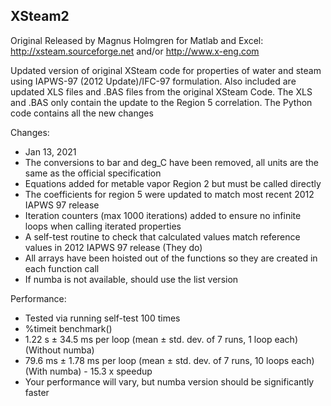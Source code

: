 XSteam2
-------

Original Released by Magnus Holmgren for Matlab and Excel:
<http://xsteam.sourceforge.net> and/or <http://www.x-eng.com>

Updated version of original XSteam code for properties of water and steam using IAPWS-97 (2012 Update)/IFC-97 
formulation. Also included are updated XLS files and .BAS files from the original XSteam Code.
The XLS and .BAS only contain the update to the Region 5 correlation.
The Python code contains all the new changes

Changes:
 * Jan 13, 2021
 * The conversions to bar and deg_C have been removed, all units are the same as the official specification
 * Equations added for metable vapor Region 2 but must be called directly
 * The coefficients for region 5 were updated to match most recent 2012 IAPWS 97 release
 * Iteration counters (max 1000 iterations) added to ensure no infinite loops when calling iterated properties
 * A self-test routine to check that calculated values match reference values in 2012 IAPWS 97 release (They do)
 * All arrays have been hoisted out of the functions so they are created in each function call
 * If numba is not available, should use the list version

Performance:
 * Tested via running self-test 100 times
 * %timeit benchmark()
 * 1.22 s ± 34.5 ms per loop (mean ± std. dev. of 7 runs, 1 loop each) (Without numba)
 * 79.6 ms ± 1.78 ms per loop (mean ± std. dev. of 7 runs, 10 loops each) (With numba) - 15.3 x speedup
 * Your performance will vary, but numba version should be significantly faster